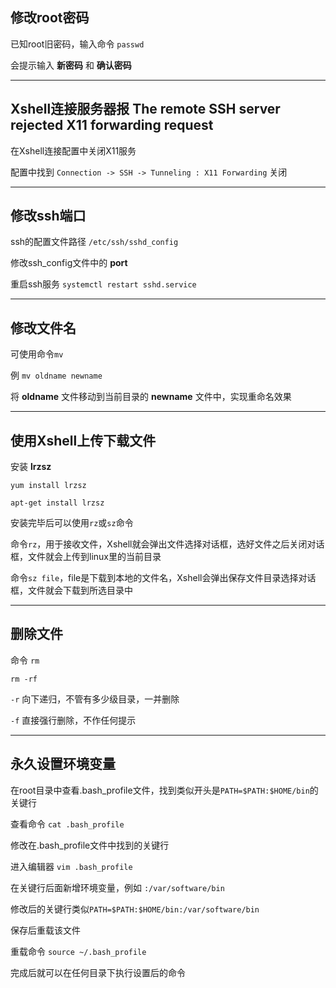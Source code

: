 ## 修改root密码 ##

已知root旧密码，输入命令 `passwd`

会提示输入 **新密码** 和 **确认密码**


***

## Xshell连接服务器报 The remote SSH server rejected X11 forwarding request ##

在Xshell连接配置中关闭X11服务

配置中找到 `Connection -> SSH -> Tunneling : X11 Forwarding` 关闭


***

## 修改ssh端口 ##

ssh的配置文件路径 `/etc/ssh/sshd_config`

修改ssh_config文件中的 **port**

重启ssh服务 `systemctl restart sshd.service`


***

## 修改文件名 ##

可使用命令`mv`

例 `mv oldname newname`

将 **oldname** 文件移动到当前目录的 **newname** 文件中，实现重命名效果


***

## 使用Xshell上传下载文件 ##

安装 **lrzsz**

`yum install lrzsz`

`apt-get install lrzsz`

安装完毕后可以使用`rz`或`sz`命令

命令`rz`，用于接收文件，Xshell就会弹出文件选择对话框，选好文件之后关闭对话框，文件就会上传到linux里的当前目录

命令`sz file`，file是下载到本地的文件名，Xshell会弹出保存文件目录选择对话框，文件就会下载到所选目录中


***

## 删除文件 ##

命令 `rm`

`rm -rf`

`-r` 向下递归，不管有多少级目录，一并删除

`-f` 直接强行删除，不作任何提示


***

## 永久设置环境变量 ##

在root目录中查看.bash_profile文件，找到类似开头是`PATH=$PATH:$HOME/bin`的关键行

查看命令 `cat .bash_profile`

修改在.bash_profile文件中找到的关键行

进入编辑器 `vim .bash_profile` 

在关键行后面新增环境变量，例如 `:/var/software/bin`

修改后的关键行类似`PATH=$PATH:$HOME/bin:/var/software/bin`

保存后重载该文件

重载命令 `source ~/.bash_profile`

完成后就可以在任何目录下执行设置后的命令
